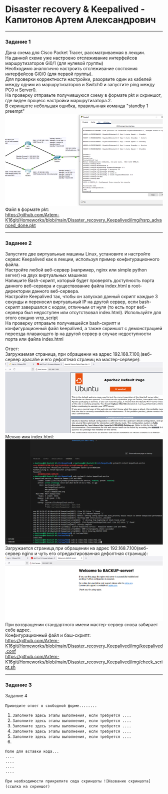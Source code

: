 # Disaster recovery & Keepalived - Капитонов Артем Александрович





---

### Задание 1

Дана схема для Cisco Packet Tracer, рассматриваемая в лекции.  
На данной схеме уже настроено отслеживание интерфейсов маршрутизаторов Gi0/1 (для нулевой группы)  
Необходимо аналогично настроить отслеживание состояния интерфейсов Gi0/0 (для первой группы).  
Для проверки корректности настройки, разорвите один из кабелей между одним из маршрутизаторов и Switch0 и запустите ping между PC0 и Server0.  
На проверку отправьте получившуюся схему в формате pkt и скриншот, где виден процесс настройки маршрутизатора.2.  
В скриншоте небольшая ошибка, правильнная команда "standby 1 preempt"
![Скриншот1](https://github.com/Artem-K16git/Homeworks/blob/main/Disaster_recovery_Keepalived/img/R1_conf_ter.png)  
Файл в формате pkt:  
https://github.com/Artem-K16git/Homeworks/blob/main/Disaster_recovery_Keepalived/img/hsrp_advanced_done.pkt

---

### Задание 2

Запустите две виртуальные машины Linux, установите и настройте сервис Keepalived как в лекции, используя пример конфигурационного файла.  
Настройте любой веб-сервер (например, nginx или simple python server) на двух виртуальных машинах  
Напишите Bash-скрипт, который будет проверять доступность порта данного веб-сервера и существование файла index.html в root-директории данного веб-сервера.  
Настройте Keepalived так, чтобы он запускал данный скрипт каждые 3 секунды и переносил виртуальный IP на другой сервер, если bash-скрипт завершался с кодом, отличным от нуля (то есть порт веб-сервера был недоступен или отсутствовал index.html). Используйте для этого секцию vrrp_script  
На проверку отправьте получившейся bash-скрипт и конфигурационный файл keepalived, а также скриншот с демонстрацией переезда плавающего ip на другой сервер в случае недоступности порта или файла index.html  

Ответ:  
Загружаемая страница, при  обращении на адрес 192.168.7.100,(веб-сервер apacahe и его дефолтная страниц на мастер-сервере):  
![](https://github.com/Artem-K16git/Homeworks/blob/main/Disaster_recovery_Keepalived/img/2_apache.png)
Меняю имя index.html:  
![](https://github.com/Artem-K16git/Homeworks/blob/main/Disaster_recovery_Keepalived/img/2_mv_index.png)  
Загружается страница,при  обращении на адрес 192.168.7.100(веб-сервер nginx и чуть его отредактированная дефолтная страница):  
![](https://github.com/Artem-K16git/Homeworks/blob/main/Disaster_recovery_Keepalived/img/2_BS.png)  
При возвращении стандартного имени мастер-сервер снова забирает себе адрес.  
Конфигурационный файл и баш-скрипт:  
https://github.com/Artem-K16git/Homeworks/blob/main/Disaster_recovery_Keepalived/img/keepalived.conf  
https://github.com/Artem-K16git/Homeworks/blob/main/Disaster_recovery_Keepalived/img/check_script.sh


---

### Задание 3



Задание 4

`Приведите ответ в свободной форме........`

1. `Заполните здесь этапы выполнения, если требуется ....`
2. `Заполните здесь этапы выполнения, если требуется ....`
3. `Заполните здесь этапы выполнения, если требуется ....`
4. `Заполните здесь этапы выполнения, если требуется ....`
5. `Заполните здесь этапы выполнения, если требуется ....`
6. 

```
Поле для вставки кода...
....
....
....
....
```

`При необходимости прикрепитe сюда скриншоты
![Название скриншота](ссылка на скриншот)`
